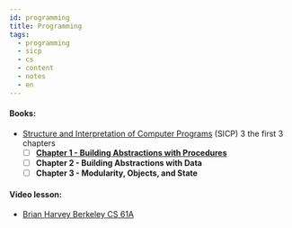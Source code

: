 ```yaml
---
id: programming
title: Programming
tags:
  - programming
  - sicp
  - cs
  - content
  - notes
  - en
---
```


#### Books: 
- [Structure and Interpretation of Computer Programs](https://mitpress.mit.edu/sites/default/files/sicp/full-text/book/book.html) (SICP)
  3 the first 3 chapters
  - [ ] <b><a href="/braintris/docs/cs/learn-computer-science/programming/SICP/chapter-1" target="_blank">Chapter 1 - Building Abstractions with Procedures</a></b> 
  - [ ] **Chapter 2 - Building Abstractions with Data**
  - [ ] **Chapter 3 - Modularity, Objects, and State**

#### Video lesson:

- [Brian Harvey Berkeley CS 61A](https://www.youtube.com/playlist?list=PLhMnuBfGeCDNgVzLPxF9o5UNKG1b-LFY9)